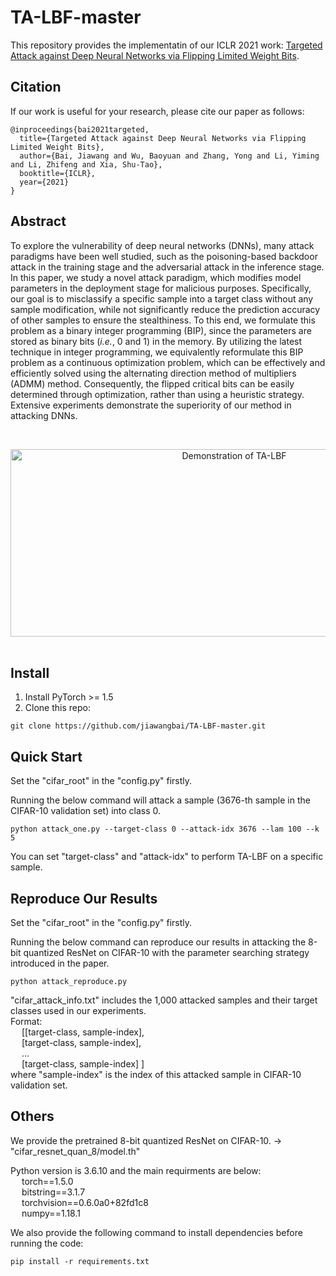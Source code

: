 # TA-LBF-master
This repository provides the implementatin of our ICLR 2021 work: [Targeted Attack against Deep Neural Networks via Flipping Limited Weight Bits](https://openreview.net/forum?id=iKQAk8a2kM0).

## Citation
If our work is useful for your research, please cite our paper as follows:
```
@inproceedings{bai2021targeted,
  title={Targeted Attack against Deep Neural Networks via Flipping Limited Weight Bits},
  author={Bai, Jiawang and Wu, Baoyuan and Zhang, Yong and Li, Yiming and Li, Zhifeng and Xia, Shu-Tao},
  booktitle={ICLR},
  year={2021}
}
```

## Abstract 
To explore the vulnerability of deep neural networks (DNNs), many attack paradigms have been well studied, such as the poisoning-based backdoor attack in the training stage and the adversarial attack in the inference stage. In this paper, we study a novel attack paradigm, which modifies model parameters in the deployment stage for malicious purposes. Specifically, our goal is to misclassify a specific sample into a target class without any sample modification, while not significantly reduce the prediction accuracy of other samples to ensure the stealthiness. To this end, we formulate this problem as a binary integer programming (BIP), since the parameters are stored as binary bits (*i.e.*, 0 and 1) in the memory. By utilizing the latest technique in integer programming, we equivalently reformulate this BIP problem as a continuous optimization problem, which can be effectively and efficiently solved using the alternating direction method of multipliers (ADMM) method. Consequently, the flipped critical bits can be easily determined through optimization, rather than using a heuristic strategy. Extensive experiments demonstrate the superiority of our method in attacking DNNs.

&nbsp;
&nbsp;
<div align=center>
<img src="https://github.com/jiawangbai/TA-LBF-master/blob/main/misc/demo.png" width="700" height="300" alt="Demonstration of TA-LBF"/><br/>
</div>
&nbsp;
&nbsp;

## Install 
1. Install PyTorch >= 1.5
2. Clone this repo:
```shell
git clone https://github.com/jiawangbai/TA-LBF-master.git
```

## Quick Start
Set the "cifar_root" in the "config.py" firstly.

Running the below command will attack a sample (3676-th sample in the CIFAR-10 validation set) into class 0.
```shell
python attack_one.py --target-class 0 --attack-idx 3676 --lam 100 --k 5
```
You can set "target-class" and "attack-idx" to perform TA-LBF on a specific sample.

## Reproduce Our Results
Set the "cifar_root" in the "config.py" firstly.

Running the below command can reproduce our results in attacking the 8-bit quantized ResNet on CIFAR-10 with the parameter searching strategy introduced in the paper.
```shell
python attack_reproduce.py 
```
"cifar_attack_info.txt" includes the 1,000 attacked samples and their target classes used in our experiments.
<br/>
Format:
<br/>
&emsp; [[target-class, sample-index],
<br/>
&emsp; [target-class, sample-index],
<br/>
&emsp; ...
<br/>
&emsp; [target-class, sample-index] ]
<br/>
where "sample-index" is the index of this attacked sample in CIFAR-10 validation set.

## Others
We provide the pretrained 8-bit quantized ResNet on CIFAR-10. -> "cifar_resnet_quan_8/model.th"

Python version is 3.6.10 and the main requirments are below:
<br/>
&emsp; torch==1.5.0
<br/>
&emsp; bitstring==3.1.7
<br/>
&emsp; torchvision==0.6.0a0+82fd1c8
<br/>
&emsp; numpy==1.18.1

We also provide the following command to install dependencies before running the code:
```shell
pip install -r requirements.txt
```

<!--
## Citation
```
@inproceedings{bai2021targeted,
  title={Targeted Attack against Deep Neural Networks via Flipping Limited Weight Bits},
  author={Jiawang Bai, Baoyuan Wu, Yong Zhang, Yiming Li, Zhifeng Li, Shu-Tao Xia},
  booktitle={ICLR},
  year={2021}
}
```
-->
